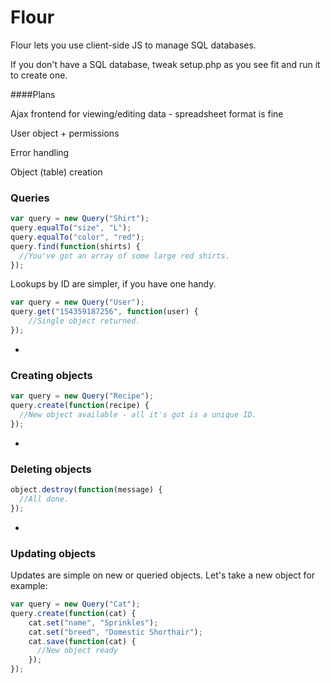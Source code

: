 # Flour
Flour lets you use client-side JS to manage SQL databases. 

If you don't have a SQL database, tweak setup.php as you see fit and run it to create one.

####Plans

Ajax frontend for viewing/editing data - spreadsheet format is fine


User object + permissions

Error handling

Object (table) creation



### Queries
```javascript
var query = new Query("Shirt");
query.equalTo("size", "L");
query.equalTo("color", "red");
query.find(function(shirts) {
  //You've got an array of some large red shirts.
});
```

Lookups by ID are simpler, if you have one handy.
```javascript
var query = new Query("User");
query.get("154359187256", function(user) {
	//Single object returned.
});
```

-
### Creating objects
```javascript
var query = new Query("Recipe");
query.create(function(recipe) {
  //New object available - all it's got is a unique ID.
});
```
-

### Deleting objects
```javascript
object.destroy(function(message) {
  //All done.
});
```

-
### Updating objects
Updates are simple on new or queried objects. Let's take a new object for example:
```javascript
var query = new Query("Cat");
query.create(function(cat) {
	cat.set("name", "Sprinkles");
	cat.set("breed", "Domestic Shorthair");
	cat.save(function(cat) {
	  //New object ready
	});
});
```

